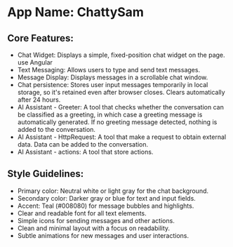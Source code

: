 # **App Name**: ChattySam

## Core Features:

- Chat Widget: Displays a simple, fixed-position chat widget on the page. use Angular
- Text Messaging: Allows users to type and send text messages.
- Message Display: Displays messages in a scrollable chat window.
- Chat persistence: Stores user input messages temporarily in local storage, so it's retained even after browser closes. Clears automatically after 24 hours.
- AI Assistant - Greeter: A tool that checks whether the conversation can be classified as a greeting, in which case a greeting message is automatically generated. If no greeting message detected, nothing is added to the conversation.
- AI Assistant - HttpRequest: A tool that make a request to obtain external data. Data can be added to the conversation.
- AI Assistant - actions: A tool that store actions.

## Style Guidelines:

- Primary color: Neutral white or light gray for the chat background.
- Secondary color: Darker gray or blue for text and input fields.
- Accent: Teal (#008080) for message bubbles and highlights.
- Clear and readable font for all text elements.
- Simple icons for sending messages and other actions.
- Clean and minimal layout with a focus on readability.
- Subtle animations for new messages and user interactions.